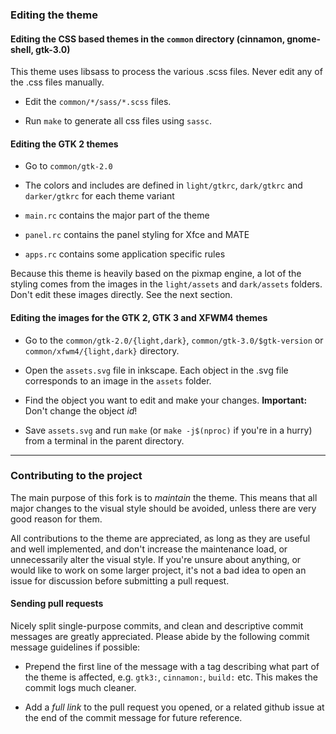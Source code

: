 ### Editing the theme

#### Editing the CSS based themes in the `common` directory (cinnamon, gnome-shell, gtk-3.0)

This theme uses libsass to process the various .scss files. Never edit any of the .css files manually.

* Edit the `common/*/sass/*.scss` files.

* Run `make` to generate all css files using `sassc`.

#### Editing the GTK 2 themes

* Go to `common/gtk-2.0`

* The colors and includes are defined in `light/gtkrc`, `dark/gtkrc` and `darker/gtkrc` for each theme variant

* `main.rc` contains the major part of the theme

* `panel.rc` contains the panel styling for Xfce and MATE

* `apps.rc` contains some application specific rules

Because this theme is heavily based on the pixmap engine, a lot of the styling comes from the images in the `light/assets` and `dark/assets` folders. Don't edit these images directly. See the next section.

#### Editing the images for the GTK 2, GTK 3 and XFWM4 themes

* Go to the `common/gtk-2.0/{light,dark}`, `common/gtk-3.0/$gtk-version` or `common/xfwm4/{light,dark}` directory.

* Open the `assets.svg` file in inkscape. Each object in the .svg file corresponds to an image in the `assets` folder.

* Find the object you want to edit and make your changes. **Important:** Don't change the object *id*!

* Save `assets.svg` and run `make` (or `make -j$(nproc)` if you're in a hurry) from a terminal in the parent directory.

---

### Contributing to the project

The main purpose of this fork is to *maintain* the theme. This means that all major changes to the visual style should be avoided, unless there are very good reason for them.

All contributions to the theme are appreciated, as long as they are useful and well implemented, and don't increase the maintenance load, or unnecessarily alter the visual style. If you're unsure about anything, or would like to work on some larger project, it's not a bad idea to open an issue for discussion before submitting a pull request.

#### Sending pull requests

Nicely split single-purpose commits, and clean and descriptive commit messages are greatly appreciated. Please abide by the following commit message guidelines if possible:

* Prepend the first line of the message with a tag describing what part of the theme is affected, e.g. `gtk3:`, `cinnamon:`, `build:` etc. This makes the commit logs much cleaner.

* Add a *full link* to the pull request you opened, or a related github issue at the end of the commit message for future reference.


